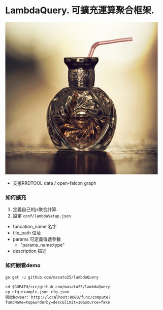 # LambdaQuery. 可擴充運算聚合框架.
![](./lambdaQuery.jpg)
* 支援RRDTOOL data / open-falcon graph

### 如何擴充
1. 定義自己的js聚合計算.
2. 設定 `conf/lambdaSetup.json`
  * funcation_name 名字
  * file_path 位址
  * params 可定義傳遞參數
    * "params_name:type"
  * description 描述

### 如何觀看demo
  `go get -u github.com/masato25/lambdaQuery`
```
cd $GOPATH/src/github.com/masato25/lambdaQuery
cp cfg.example.json cfg.json
開啟bowser: http://localhost:8888/func/compute?funcName=top&orderby=desc&limit=10&source=fake
```
